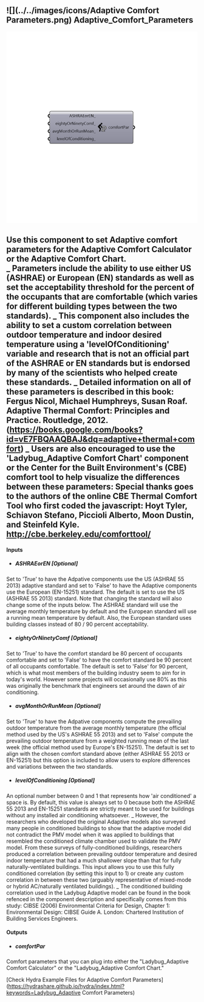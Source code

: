 ## ![](../../images/icons/Adaptive Comfort Parameters.png) Adaptive_Comfort_Parameters

![](../../images/components/Adaptive_Comfort_Parameters.png)

Use this component to set Adaptive comfort parameters for the Adaptive Comfort Calculator or the Adaptive Comfort Chart.  
 _
 Parameters include the ability to use either US (ASHRAE) or European (EN) standards as well as set the acceptability threshold for the percent of the occupants that are comfortable (which varies for different building types between the two standards).
 _
 This component also includes the ability to set a custom correlation between outdoor temperature and indoor desired temperature using a 'levelOfConditioning' variable and research that is not an official part of the ASHRAE or EN standards but is endorsed by many of the scientists who helped create these standards.
 _
 Detailed information on all of these parameters is described in this book:
 Fergus Nicol, Michael Humphreys, Susan Roaf. Adaptive Thermal Comfort: Principles and Practice. Routledge, 2012. (https://books.google.com/books?id=vE7FBQAAQBAJ&dq=adaptive+thermal+comfort)
 _
 Users are also encouraged to use the 'Ladybug_Adaptive Comfort Chart' component or the Center for the Built Environment's (CBE) comfort tool to help visualize the differences between these parameters:
 Special thanks goes to the authors of the online CBE Thermal Comfort Tool who first coded the javascript: Hoyt Tyler, Schiavon Stefano, Piccioli Alberto, Moon Dustin, and Steinfeld Kyle. http://cbe.berkeley.edu/comforttool/
 -
 

#### Inputs
* ##### ASHRAEorEN [Optional]
Set to 'True' to have the Adpative components use the US (ASHRAE 55 2013) adaptive standard and set to 'False' to have the Adaptive components use the European (EN-15251) standard.  The default is set to use the US (ASHRAE 55 2013) standard.  Note that changing the standard will also change some of the inputs below.  The ASHRAE standard will use the average monthly temperature by default and the European standard will use a running mean temperature by default.  Also, the European standard uses building classes instead of 80 / 90 percent acceptability.
* ##### eightyOrNinetyComf [Optional]
Set to 'True' to have the comfort standard be 80 percent of occupants comfortable and set to 'False' to have the comfort standard be 90 percent of all occupants comfortable.  The default is set to 'False' for 90 percent, which is what most members of the building industry seem to aim for in today's world.  However some projects will occasionally use 80% as this was originally the benchmark that engineers set around the dawn of air conditioning.
* ##### avgMonthOrRunMean [Optional]
Set to 'True' to have the Adpative components compute the prevailing outdoor temperature from the average monthly temperature (the official method used by the US's ASHRAE 55 2013) and set to 'False' compute the prevailing outdoor temperature from a weighted running mean of the last week (the official method used by Europe's EN-15251).  The default is set to align with the chosen comfort standard above (either ASHRAE 55 2013 or EN-15251) but this option is included to allow users to explore differences and variations between the two standards.
* ##### levelOfConditioning [Optional]
An optional number between 0 and 1 that represents how 'air conditioned' a space is. By default, this value is always set to 0 because both the ASHRAE 55 2013 and EN-15251 standards are strictly meant to be used for buildings without any installed air conditioning whatsoever.
 _
 However, the researchers who developed the original Adaptive models also surveyed many people in conditioned buildings to show that the adaptive model did not contradict the PMV model when it was applied to buildings that resembled the conditioned climate chamber used to validate the PMV model.  From these surveys of fully-conditioned buildings, researchers produced a correlation between prevailing outdoor temperature and desired indoor temperature that had a much shallower slope than that for fully naturally-ventilated buildings.  This input allows you to use this fully conditioned correlation (by setting this input to 1) or create any custom correlation in between these two (arguably representative of mixed-mode or hybrid AC/naturally ventilated buildings).
 _
 The conditioned building correlation used in the Ladybug Adaptive model can be found in the book refenced in the component description and specifically comes from this study:
 CIBSE (2006) Environmental Criteria for Design, Chapter 1: Environmental Design: CIBSE Guide A. London: Chartered Institution of Building Services Engineers.

#### Outputs
* ##### comfortPar
Comfort parameters that you can plug into either the "Ladybug_Adaptive Comfort Calculator" or the "Ladybug_Adaptive Comfort Chart."


[Check Hydra Example Files for Adaptive Comfort Parameters](https://hydrashare.github.io/hydra/index.html?keywords=Ladybug_Adaptive Comfort Parameters)